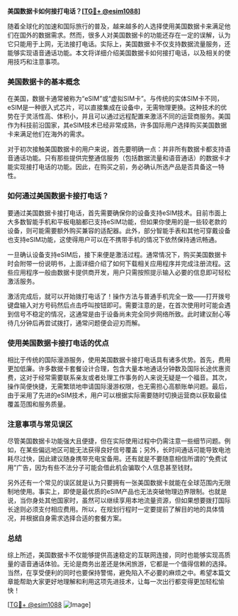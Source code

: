 **美国数据卡如何接打电话？[[TG💪+ @esim1088](https://t.me/s/esim1088)]**

随着全球化的加速和国际旅行的普及，越来越多的人选择使用美国数据卡来满足他们在国外的数据需求。然而，很多人对美国数据卡的功能还存在一定的误解，认为它只能用于上网，无法接打电话。实际上，美国数据卡不仅支持数据流量服务，还能够实现语音通话功能。本文将详细介绍美国数据卡如何接打电话，以及相关的使用技巧和注意事项。

### 美国数据卡的基本概念

在美国，数据卡通常被称为“eSIM”或“虚拟SIM卡”。与传统的实体SIM卡不同，eSIM是一种嵌入式芯片，可以直接集成在设备中，无需物理更换。这种技术的优势在于灵活性高、体积小，并且可以通过远程配置来激活不同的运营商服务。美国作为科技前沿国家，其eSIM技术已经非常成熟，许多国际用户选择购买美国数据卡来满足他们在海外的需求。

对于初次接触美国数据卡的用户来说，首先要明确一点：并非所有数据卡都支持语音通话功能。只有那些提供完整通信服务（包括数据流量和语音通话）的数据卡才能实现接打电话的功能。因此，在购买之前，务必确认所选产品是否具备这一特性。

### 如何通过美国数据卡接打电话？

要通过美国数据卡接打电话，首先需要确保你的设备支持eSIM技术。目前市面上大多数智能手机和平板电脑都已支持eSIM功能，但如果你使用的是一些较老款的设备，则可能需要额外购买兼容的适配器。此外，部分智能手表和其他可穿戴设备也支持eSIM功能，这使得用户可以在不携带手机的情况下依然保持通讯畅通。

一旦确认设备支持eSIM后，接下来便是激活过程。通常情况下，购买美国数据卡时会附带一份说明书，上面详细介绍了如何下载相关应用程序并完成注册流程。这些应用程序一般由数据卡提供商开发，用户只需按照提示输入必要的信息即可轻松激活服务。

激活完成后，就可以开始拨打电话了！操作方法与普通手机完全一致——打开拨号键盘输入对方号码然后点击呼叫按钮即可。需要注意的是，在首次使用时可能会遇到信号不稳定的情况，这通常是由于设备尚未完全同步网络所致。此时建议耐心等待几分钟后再尝试拨打，通常问题便会迎刃而解。

### 使用美国数据卡接打电话的优点

相比于传统的国际漫游服务，使用美国数据卡接打电话具有诸多优势。首先，费用更加低廉。许多数据卡套餐设计合理，包含大量本地通话分钟数及国际长途优惠资费，这对于经常需要联系亲友或者处理工作事务的人来说无疑是一个福音。其次，操作简便快捷，无需繁琐地申请国际漫游权限，也无需担心高额账单问题。最后，由于采用了先进的eSIM技术，用户可以根据实际需要随时切换运营商以获取最佳覆盖范围和服务质量。

### 注意事项与常见误区

尽管美国数据卡功能强大且便捷，但在实际使用过程中仍需注意一些细节问题。例如，在某些偏远地区可能无法获得良好信号覆盖；另外，长时间通话可能导致电池耗尽过快，因此建议随身携带充电宝备用。还有就是不要随意相信所谓的“免费试用”广告，因为有些不法分子可能会借此机会骗取个人信息甚至钱财。

另外还有一个常见的误区就是认为只要拥有一张美国数据卡就能在全球范围内无限制地使用。事实上，即使是最优质的eSIM产品也无法突破物理边界限制。也就是说，当你身处其他国家时，虽然可以继续享用本地流量资源，但如果想要拨打国际长途则必须支付相应费用。所以，在规划行程时一定要提前了解目的地的具体情况，并根据自身需求选择合适的套餐方案。

### 总结

综上所述，美国数据卡不仅能够提供高速稳定的互联网连接，同时也能够实现高质量的语音通话体验。无论是商务出差还是休闲旅游，它都是一个值得信赖的选择。当然，在享受便利的同时也要保持警惕，避免陷入不必要的麻烦之中。希望本篇文章能帮助大家更好地理解和利用这项先进技术，让每一次出行都变得更加轻松愉快！

[[TG💪+ @esim1088](https://t.me/s/esim1088) ![Image](https://i.postimg.cc/4NQfJmqS/Snipaste-2025-05-13-00-14-12.png)]